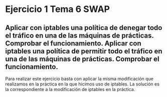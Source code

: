 # Ejercicio 1 Tema 6 SWAP
## Aplicar con iptables una política de denegar todo el tráfico en una de las máquinas de prácticas. Comprobar el funcionamiento. Aplicar con iptables una política de permitir todo el tráfico en una de las máquinas de prácticas. Comprobar el funcionamiento. 

Para realizar este ejercicio basta con aplicar la misma modificación que realizamos en la práctica en la que hicimos uso de iptables. La solución es la correspondiente a la modificación de iptables en la práctica.


